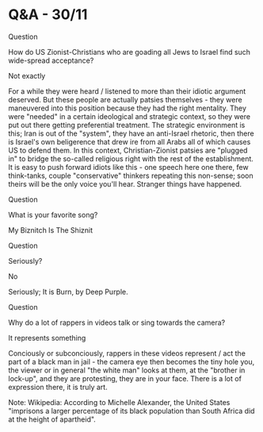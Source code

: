 # Q&A - 30/11

Question

How do US Zionist-Christians who are goading all Jews to Israel find
such wide-spread acceptance?

Not exactly 

For a while they were heard / listened to more than their idiotic
argument deserved. But these people are actually patsies themselves -
they were maneuvered into this position because they had the right
mentality. They were "needed" in a certain ideological and strategic
context, so they were put out there getting preferential
treatment. The strategic environment is this; Iran is out of the
"system", they have an anti-Israel rhetoric, then there is Israel's
own beligerence that drew ire from all Arabs all of which causes US to
defend them. In this context, Christian-Zionist patsies are "plugged
in" to bridge the so-called religious right with the rest of the
establishment. It is easy to push forward idiots like this - one
speech here one there, few think-tanks, couple "conservative" thinkers
repeating this non-sense; soon theirs will be the only voice you'll
hear. Stranger things have happened.

Question

What is your favorite song?

My Biznitch Is The Shiznit

Question

Seriously?

No

Seriously; It is Burn, by Deep Purple.  

Question

Why do a lot of rappers in videos talk or sing towards the camera?

It represents something

Conciously or subconciously, rappers in these videos represent / act
the part of a black man in jail - the camera eye then becomes the tiny
hole you, the viewer or in general "the white man" looks at them, at
the "brother in lock-up", and they are protesting, they are in your
face. There is a lot of expression there, it is truly art.

Note: Wikipedia: According to Michelle Alexander, the United States
"imprisons a larger percentage of its black population than South
Africa did at the height of apartheid".















